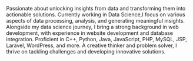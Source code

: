 Passionate about unlocking insights from data and transforming them into actionable solutions.
Currently working in Data Science,I focus on various aspects of data processing, analysis, and generating meaningful insights.
Alongside my data science journey, I bring a strong background in web development,
with experience in website development and database integration. Proficient in C++, Python, Java,
JavaScript, PHP, MySQL, JSP, Laravel, WordPress, and more. A creative thinker and problem solver,
I thrive on tackling challenges and developing innovative solutions.
